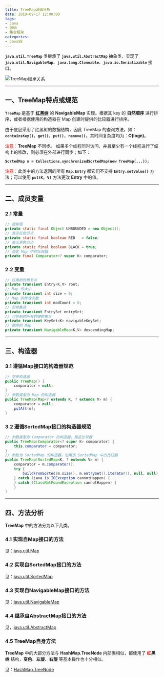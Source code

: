 ```yaml
---
title: TreeMap源码分析
date: 2019-09-17 12:00:00
tags:
- Java
- 源码
- 集合框架
categories:
- JavaSE
---
```


**`java.util.TreeMap`** 类继承了 **`java.util.AbstractMap`** 抽象类，实现了 **`java.util.NavigableMap`**、**`java.lang.Cloneable`**、**`java.io.Serializable`** 接口。

![TreeMap继承关系](/images/javase/TreeMap-source-analysis/TreeMap1.png "TreeMap继承关系")

<!-- more -->

---

## 一、TreeMap特点或规范

**`TreeMap`** 是基于 **<a href="/blog/2019/09/11/javase/HashMap-TreeNode/">红黑树</a>** 的 **NavigableMap** 实现。根据其 key 的 **自然顺序** 进行排序，或者根据使用的构造器在 Map 创建时提供的比较器进行排序。

由于底层采用了红黑树的数据结构，因此 TreeMap 的查询方法，如：**`containsKey()`**，**`get()`**，**`put()`**，**`remove()`**，其时间复杂度均为：**O(logn)**。

<font color="red">注意</font>：**TreeMap** 不同步。
如果多个线程同时访问，并且至少有一个线程进行了结构上的修改，则必须在外部进行同步；如下：

**`SortedMap m = Collections.synchronizedSortedMap(new TreeMap(...));`**

<font color="red">注意</font>：此类中的方法返回的所有 **`Map.Entry`** 都它们不支持 **`Entry.setValue()`** 方法；可以使用 **`put(K, V)`** 方法更改 **Entry** 中的值。

---

## 二、成员变量

### 2.1 常量

```java
// 虚拟值
private static final Object UNBOUNDED = new Object();
// 表示红色节点
private static final boolean RED   = false;
// 表示黑色节点
private static final boolean BLACK = true;
// 指定 Map 中的比较器
private final Comparator<? super K> comparator;
```

### 2.2 变量

```java
// 红黑树的根节点
private transient Entry<K,V> root;
// Map 的大小
private transient int size = 0;
// Map 的修改次数
private transient int modCount = 0;
// 实体集合
private transient EntrySet entrySet;
// 可导航的所有的键的集合
private transient KeySet<K> navigableKeySet;
// 倒序的 Map
private transient NavigableMap<K,V> descendingMap;
```

---

## 三、构造器

### 3.1 遵循Map接口的构造器规范

```java
// 空参构造器
public TreeMap() {
    comparator = null;
}
// 参数类型为 Map 的构造器
public TreeMap(Map<? extends K, ? extends V> m) {
    comparator = null;
    putAll(m);
}
```

### 3.2 遵循SortedMap接口的构造器规范

```java
// 参数类型为 Comparator 的构造器，指定比较器
public TreeMap(Comparator<? super K> comparator) {
    this.comparator = comparator;
}
// 参数为 SortedMap 的构造器，沿用该 SortedMap 中的比较器
public TreeMap(SortedMap<K, ? extends V> m) {
    comparator = m.comparator();
    try {
        buildFromSorted(m.size(), m.entrySet().iterator(), null, null);
    } catch (java.io.IOException cannotHappen) {
    } catch (ClassNotFoundException cannotHappen) {
    }
}
```

---

## 四、方法分析

**TreeMap** 中的方法分为以下几类。

### 4.1 实现自Map接口的方法

见：<a href="/blog/2019/08/21/javase/Map-source-analysis/">java.util.Map</a>

### 4.2 实现自SortedMap接口的方法

见：<a href="/blog/2019/08/27/javase/SortedMap-source-analysis/">java.util.SortedMap</a>

### 4.3 实现自NavigableMap接口的方法

见：<a href="/blog/2019/08/28/javase/NavigableMap-source-analysis/">java.util.NavigableMap</a>

### 4.4 继承自AbstractMap接口的方法

见，<a href="/blog/2019/09/02/javase/AbstractMap-source-analysis/">java.util.AbstractMap</a>

### 4.5 TreeMap自身方法

**TreeMap** 中的大部分方法与 **HashMap.TreeNode** 内部类相似，都使用了 **<font color="red">红</font>黑树** 结构，**变色**、**左旋**、**右旋** 等基本操作也十分相似。

见：<a href="/blog/2019/09/11/javase/HashMap-TreeNode/">HashMap.TreeNode</a>
